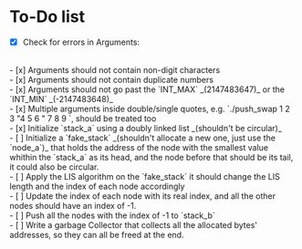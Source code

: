 
# To-Do list

- [x] Check for errors in Arguments:
</br>
  - [x] Arguments should not contain non-digit characters
</br>
  - [x] Arguments should not contain duplicate numbers
</br>
  - [x] Arguments should not go past the `INT_MAX` _(2147483647)_ or the  `INT_MIN` _(-2147483648)_
</br>
  - [x] Multiple arguments inside double/single quotes, e.g. `./push_swap 1 2 3 "4 5 6 " 7 8 9 `, should be treated too
</br>
- [x] Initialize `stack_a` using a doubly linked list _(shouldn't be circular)_
</br>
- [ ] Initialize a `fake_stack` _(shouldn't allocate a new one, just use the `node_a`)_ that holds the address of the node with the smallest value whithin the `stack_a` as its head, and the node before that should be its tail, it could also be circular.
</br>
- [ ] Apply the LIS algorithm on the `fake_stack` it should change the LIS length and the index of each node accordingly
</br>
- [ ] Update the index of each node with its real index, and all the other nodes should have an index of -1.
</br>
- [ ] Push all the nodes with the index of -1 to `stack_b`
</br>
- [ ] Write a garbage Collector that collects all the allocated bytes' addresses, so they can all be freed at the end.
</br>

<!--
- [ ] 
- [ ] 
- [ ] 
- [ ] 
- [ ] 
- [ ] 
- [ ] 
- [ ] 
- [ ] 
- [ ] 
- [ ] 
- [ ] 
- [ ] 
- [ ] 
- [ ] 
- [ ] 
- [ ] 
-->
